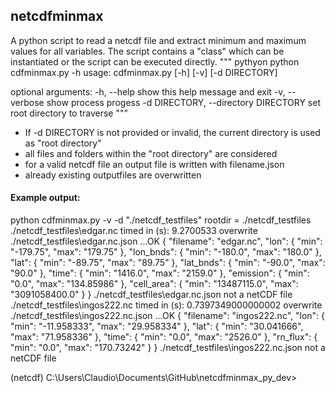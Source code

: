 ## netcdfminmax

A python script to read a netcdf file and extract minimum and maximum values for all variables. The script contains a "class" which can be instantiated or the script can be executed directly.
""" pythyon
python cdfminmax.py -h
usage: cdfminmax.py [-h] [-v] [-d DIRECTORY]

optional arguments:
  -h, --help            show this help message and exit
  -v, --verbose         show process progess
  -d DIRECTORY, --directory DIRECTORY
                        set root directory to traverse
"""

- If -d DIRECTORY is not provided or invalid, the current directory is used as "root directory"
- all files and folders within the "root directory" are considered
- for a valid netcdf file an output file is written with filename.json
- already existing outputfiles are overwritten


#### Example output:

python cdfminmax.py -v -d "./netcdf_testfiles"
rootdir = ./netcdf_testfiles
./netcdf_testfiles\edgar.nc
timed in (s): 9.2700533
overwrite ./netcdf_testfiles\edgar.nc.json ...OK
{
   "filename": "edgar.nc",
   "lon": {
      "min": "-179.75",
      "max": "179.75"
   },
   "lon_bnds": {
      "min": "-180.0",
      "max": "180.0"
   },
   "lat": {
      "min": "-89.75",
      "max": "89.75"
   },
   "lat_bnds": {
      "min": "-90.0",
      "max": "90.0"
   },
   "time": {
      "min": "1416.0",
      "max": "2159.0"
   },
   "emission": {
      "min": "0.0",
      "max": "134.85986"
   },
   "cell_area": {
      "min": "13487115.0",
      "max": "3091058400.0"
   }
}
./netcdf_testfiles\edgar.nc.json not a netCDF file
./netcdf_testfiles\ingos222.nc
timed in (s): 0.7397349000000002
overwrite ./netcdf_testfiles\ingos222.nc.json ...OK
{
   "filename": "ingos222.nc",
   "lon": {
      "min": "-11.958333",
      "max": "29.958334"
   },
   "lat": {
      "min": "30.041666",
      "max": "71.958336"
   },
   "time": {
      "min": "0.0",
      "max": "2526.0"
   },
   "rn_flux": {
      "min": "0.0",
      "max": "170.73242"
   }
}
./netcdf_testfiles\ingos222.nc.json not a netCDF file

(netcdf) C:\Users\Claudio\Documents\GitHub\netcdfminmax_py_dev>